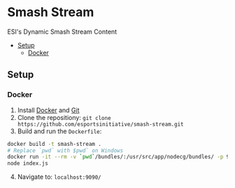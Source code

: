 # Smash Stream

ESI's Dynamic Smash Stream Content

<!-- TOC depthFrom:2 -->

- [Setup](#setup)
    - [Docker](#docker)

<!-- /TOC -->

## Setup
### Docker

1. Install [Docker](https://www.docker.com/) and [Git](https://git-scm.com/)
2. Clone the repositiony: `git clone https://github.com/esportsinitiative/smash-stream.git`
3. Build and run the `Dockerfile`:

```bash
docker build -t smash-stream .
# Replace `pwd` with $pwd` on Windows
docker run -it --rm -v `pwd`/bundles/:/usr/src/app/nodecg/bundles/ -p 9090:9090 smash-stream bash
node index.js
```

4. Navigate to: `localhost:9090/`
